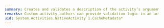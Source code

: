 ```yaml
---
summary: Creates and validates a description of the activity’s arguments, variables, child activities, and activity delegates.
remarks: Custom activity authors can provide validation logic in an activity's <xref:System.Activities.NativeActivity%601.CacheMetadata%2A> override. Any exceptions that are thrown from <xref:System.Activities.NativeActivity%601.CacheMetadata%2A> are not treated as validation errors. These exceptions will escape from the call to <xref:System.Activities.Validation.ActivityValidationServices.Validate%2A> and must be handled by the caller.
uid: System.Activities.NativeActivity`1.CacheMetadata*
---
```

